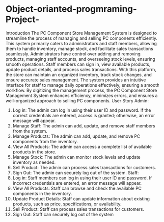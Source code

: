 # Object-orianted-progmraming-Project-
Introduction
The PC Component Store Management System is designed to streamline the process of
managing and selling PC components efficiently. This system primarily caters to
administrators and staff members, allowing them to handle inventory, manage stock, and
facilitate sales transactions seamlessly. Administrators have control over adding and
removing products, managing staff accounts, and overseeing stock levels, ensuring smooth
operations. Staff members can sign in, view available products, update product details, and
process sales transactions.
With this platform, the store can maintain an organized inventory, track stock changes, and
ensure accurate sales management. The system provides an intuitive interface for staff to
manage daily operations effectively, ensuring a smooth workflow. By digitizing the
management process, the PC Component Store Management System enhances efficiency,
minimizes errors, and ensures a well-organized approach to selling PC components.
User Story
Admin:
1. Log in: The admin can log in using their user ID and password. If the correct
credentials are entered, access is granted; otherwise, an error message will appear.
2. Manage Staff: The admin can add, update, and remove staff members from the
system.
3. Manage Products: The admin can add, update, and remove PC components from the
inventory.
4. View All Products: The admin can access a complete list of available products in the
store.
5. Manage Stock: The admin can monitor stock levels and update inventory as needed.
6. Sell Product: The admin can process sales transactions for customers.
7. Sign Out: The admin can securely log out of the system.
Staff:
1. Log in: Staff members can log in using their user ID and password. If incorrect
credentials are entered, an error message will appear.
2. View All Products: Staff can browse and check the available PC components in the
inventory.
3. Update Product Details: Staff can update information about existing products, such
as price, specifications, or availability.
4. Sell Product: Staff can process sales transactions for customers.
5. Sign Out: Staff can securely log out of the system
